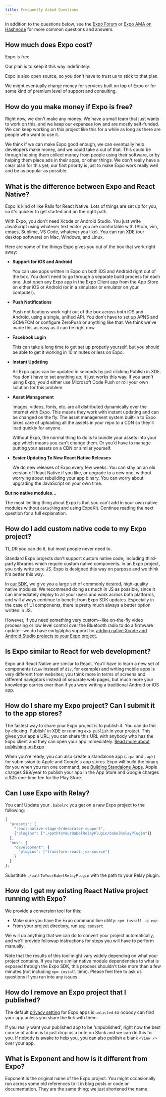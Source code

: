 ```yaml
---
title: Frequently Asked Questions
---
```


In addition to the questions below, see the [Expo Forum](http://forums.expo.io/) or [Expo AMA on Hashnode](https://hashnode.com/ama/with-exponent-ciw1qxry118wl4353o9kxaowl#ciw43q029007fxr53pkuftwhu) for more common questions and answers.

## How much does Expo cost?

Expo is free.

Our plan is to keep it this way indefinitely.

Expo is also open source, so you don't have to trust us to stick to that plan.

We might eventually charge money for services built on top of Expo or for some kind of premium level of support and consulting.

## How do you make money if Expo is free?

Right now, we don't make any money. We have a small team that just wants to work on this, and we keep our expenses low and are mostly self-funded. We can keep working on this project like this for a while as long as there are people who want to use it.

We think if we can make Expo good enough, we can eventually help developers make money, and we could take a cut of that. This could be through helping them collect money from people using their software, or by helping them place ads in their apps, or other things. We don't really have a clear plan for this yet; our first priority is just to make Expo work really well and be as popular as possible.

## What is the difference between Expo and React Native?

Expo is kind of like Rails for React Native. Lots of things are set up for you, so it's quicker to get started and on the right path.

With Expo, you don't need Xcode or Android Studio. You just write JavaScript using whatever text editor you are comfortable with (Atom, vim, emacs, Sublime, VS Code, whatever you like). You can run XDE (our desktop software) on Mac, Windows, and Linux.

Here are some of the things Expo gives you out of the box that work right away:

-   **Support for iOS and Android**

    You can use apps written in Expo on both iOS and Android right out of the box. You don't need to go through a separate build process for each one. Just open any Expo app in the Expo Client app from the App Store on either iOS or Android (or in a simulator or emulator on your computer).

-   **Push Notifications**

    Push notifications work right out of the box across both iOS and Android, using a single, unified API. You don't have to set up APNS and GCM/FCM or configure ZeroPush or anything like that. We think we've made this as easy as it can be right now

-   **Facebook Login**

    This can take a long time to get set up properly yourself, but you should be able to get it working in 10 minutes or less on Expo.

-   **Instant Updating**

    All Expo apps can be updated in seconds by just clicking Publish in XDE. You don't have to set anything up; it just works this way. If you aren't using Expo, you'd either use Microsoft Code Push or roll your own solution for this problem

-   **Asset Management**

    Images, videos, fonts, etc. are all distributed dynamically over the Internet with Expo. This means they work with instant updating and can be changed on the fly. The asset management system built-in to Expo takes care of uploading all the assets in your repo to a CDN so they'll load quickly for anyone.

    Without Expo, the normal thing to do is to bundle your assets into your app which means you can't change them. Or you'd have to manage putting your assets on a CDN or similar yourself.

-   **Easier Updating To New React Native Releases**

    We do new releases of Expo every few weeks. You can stay on an old version of React Native if you like, or upgrade to a new one, without worrying about rebuilding your app binary. You can worry about upgrading the JavaScript on your own time.

**But no native modules...**

The most limiting thing about Expo is that you can't add in your own native modules without `detach`ing and using ExpoKit. Continue reading the next question for a full explanation.

## How do I add custom native code to my Expo project?

TL;DR you can do it, but most people never need to.

Standard Expo projects don't support custom native code, including third-party libraries which require custom native components. In an Expo project, you only write pure JS. Expo is designed this way on purpose and we think it's better this way.

In [our SDK](../sdk/index.html), we give you a large set of commonly desired, high-quality native modules. We recommend doing as much in JS as possible, since it can immediately deploy to all your users and work across both platforms, and will always continue to benefit from Expo SDK updates. Especially in the case of UI components, there is pretty much always a better option written in JS.

However, if you need something very custom--like on-the-fly video processing or low level control over the Bluetooth radio to do a firmware update--we do have early/alpha support for [adding native Xcode and Android Studio projects to your Expo project](../guides/detach.html).

## Is Expo similar to React for web development?

Expo and React Native are similar to React. You'll have to learn a new set of components (`View` instead of `div`, for example) and writing mobile apps is very different from websites; you think more in terms of screens and different navigators instead of separate web pages, but much more your knowledge carries over than if you were writing a traditional Android or iOS app.

## How do I share my Expo project? Can I submit it to the app stores?

The fastest way to share your Expo project is to publish it. You can do this by clicking 'Publish' in XDE or running `exp publish` in your project. This gives your app a URL; you can share this URL with anybody who has the Expo client and they can open your app immediately. [Read more about publishing on Expo](https://blog.expo.io/publishing-on-exponent-790493660d24).

When you're ready, you can also create a standalone app (`.ipa` and `.apk`) for submission to Apple and Google's app stores. Expo will build the binary for you when you run one command; see [Building Standalone Apps](../guides/building-standalone-apps.html#building-standalone-apps). Apple charges $99/year to publish your app in the App Store and Google charges a $25 one-time fee for the Play Store.

## Can I use Expo with Relay?

You can! Update your `.babelrc` you get on a new Expo project to the following:

```javascript
{
  "presets": [
    "react-native-stage-0/decorator-support",
    {"plugins": ["./pathToYourBabelRelayPlugin/babelRelayPlugin"]}
  ],
  "env": {
    "development": {
      "plugins": ["transform-react-jsx-source"]
    }
  }
};
```

Substitute `./pathToYourBabelRelayPlugin` with the path to your Relay plugin.

## How do I get my existing React Native project running with Expo?

We provide a conversion tool for this:

-   Make sure you have the Expo command line utility: `npm install -g exp`
-   From your project directory, run `exp convert`

We will do anything that we can do to convert your project automatically, and we'll provide followup instructions for steps you will have to perform manually.

Note that the results of this tool might vary widely depending on what your project contains. If you have similar native module dependencies to what is exposed through the Expo SDK, this process shouldn't take more than a few minutes (not including `npm install` time). Please feel free to ask us questions if you run into any issues.

## How do I remove an Expo project that I published?

The default [privacy setting](../guides/configuration.html) for Expo apps is `unlisted` so nobody can find your app unless you share the link with them.

If you really want your published app to be 'unpublished', right now the best course of action is to just drop us a note on Slack and we can do this for you. If nobody is awake to help you, you can also publish a blank `<View />` over your app.

## What is Exponent and how is it different from Expo?

Exponent is the original name of the Expo project. You might occasionally run across some old references to it in blog posts or code or documentation. They are the same thing; we just shortened the name.
